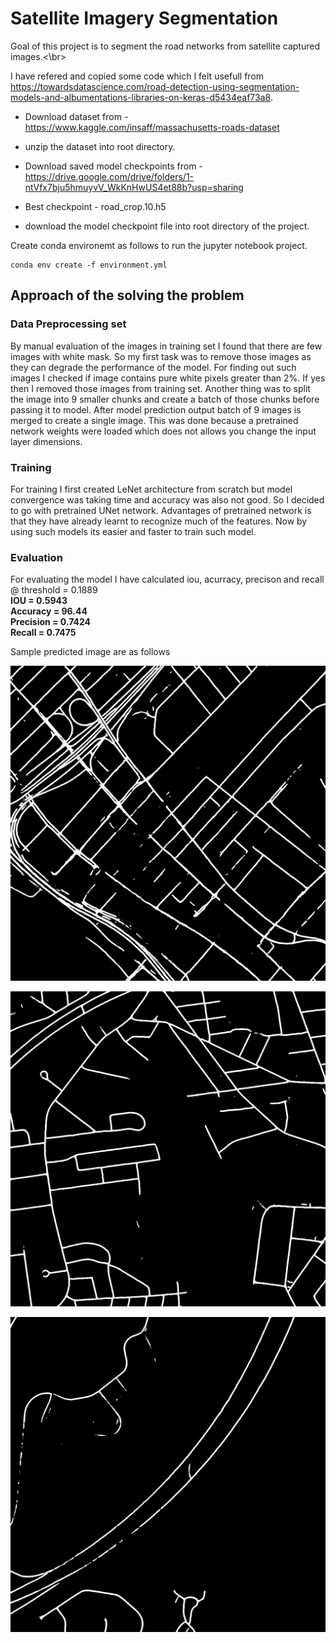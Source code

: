 # Satellite Imagery Segmentation 

Goal of this project is to segment the road networks from satellite captured images.<\br>

I have refered and copied some code which I felt usefull from 
https://towardsdatascience.com/road-detection-using-segmentation-models-and-albumentations-libraries-on-keras-d5434eaf73a8. 

* Download dataset from - https://www.kaggle.com/insaff/massachusetts-roads-dataset

* unzip the dataset into root directory.

* Download saved model checkpoints from - https://drive.google.com/drive/folders/1-ntVfx7bju5hmuyvV_WkKnHwUS4et88b?usp=sharing 

* Best checkpoint - road_crop.10.h5

* download the model checkpoint file into root directory of the project.

Create conda environemt as follows to run the jupyter notebook project. 
```
conda env create -f environment.yml
```

## Approach of the solving the problem 

### Data Preprocessing set

By manual evaluation of the images in training set I found that there are few images with white mask. So my first task was to remove those images as they can degrade the performance of the model. For finding out such images I checked if image contains pure white pixels greater than 2%. If yes then I removed those images from training set. 
Another thing was to split the image into 9 smaller chunks and create a batch of those chunks before passing it to model. After model prediction output batch of 9 images is merged to create a single image. This was done because a pretrained network weights were loaded which does not allows you change the input layer dimensions.

### Training

For training I first created LeNet architecture from scratch but model convergence was taking time and accuracy was also not good. So I decided to go with pretrained UNet network. Advantages of pretrained network is that they have already learnt to recognize much of the features. Now by using such models its easier and faster to train such model. 

### Evaluation

For evaluating the model I have calculated iou, acurracy, precison and recall @ threshold = 0.1889<br/>
**IOU = 0.5943**<br/>
**Accuracy = 96.44**<br/>
**Precision = 0.7424**<br/>
**Recall = 0.7475**<br/>

Sample predicted image are as follows

![Test Image 1](prediction/img-1.png)

![Test Image 2](prediction/img-2.png)

![Test Image 3](prediction/img-3.png)
